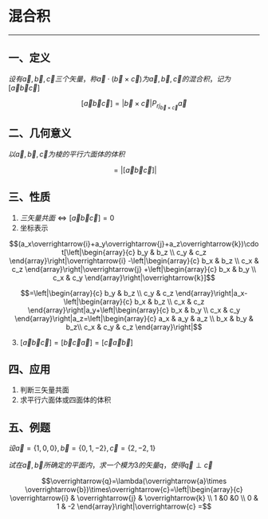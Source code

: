 # 混合积

---

## 一、定义

$设有\overrightarrow{a},\overrightarrow{b},\overrightarrow{c}三个矢量，称\overrightarrow{a}\cdot(\overrightarrow{b}\times \overrightarrow{c})为\overrightarrow{a},\overrightarrow{b},\overrightarrow{c}的混合积，记为[\overrightarrow{a}\overrightarrow{b}\overrightarrow{c}]$

$$[\overrightarrow{a}\overrightarrow{b}\overrightarrow{c}]=|\overrightarrow{b}\times\overrightarrow{c}|P_{rj_{\overrightarrow{b}\times\overrightarrow{c}}}\overrightarrow{a}$$

## 二、几何意义

$以\overrightarrow{a},\overrightarrow{b},\overrightarrow{c}为棱的平行六面体的体积$

$$=|[\overrightarrow{a}\overrightarrow{b}\overrightarrow{c}]|$$

## 三、性质

1. $三矢量共面\Leftrightarrow[\overrightarrow{a}\overrightarrow{b}\overrightarrow{c}]=0$
2. 坐标表示


$$(a_x\overrightarrow{i}+a_y\overrightarrow{j}+a_z\overrightarrow{k})\cdot[\left|\begin{array}{c}
    b_y & b_z \\
    c_y & c_z
\end{array}\right|\overrightarrow{i}
-\left|\begin{array}{c}
    b_x & b_z \\
    c_x & c_z
\end{array}\right|\overrightarrow{j}
+\left|\begin{array}{c}
    b_x & b_y \\
    c_x & c_y
\end{array}\right|\overrightarrow{k}]$$

$$=\left|\begin{array}{c}
    b_y & b_z \\
    c_y & c_z
\end{array}\right|a_x-\left|\begin{array}{c}
    b_x & b_z \\
    c_x & c_z
\end{array}\right|a_y+\left|\begin{array}{c}
    b_x & b_y \\
    c_x & c_y
\end{array}\right|a_z=\left|\begin{array}{c}
    a_x & a_y & a_z \\
    b_x & b_y & b_z\\
    c_x & c_y & c_z
\end{array}\right|$$

3. $[\overrightarrow{a}\overrightarrow{b}\overrightarrow{c}]=[\overrightarrow{b}\overrightarrow{c}\overrightarrow{a}]=[\overrightarrow{c}\overrightarrow{a}\overrightarrow{b}]$

## 四、应用

1. 判断三矢量共面
2. 求平行六面体或四面体的体积

## 五、例题

$设\overrightarrow{a}=\{1,0,0\},\overrightarrow{b}=\{0,1,-2\},\overrightarrow{c}=\{2,-2,1\}$

$试在\overrightarrow{a},\overrightarrow{b}所确定的平面内，求一个模为3的矢量q，使得\overrightarrow{q}\perp\overrightarrow{c}$

$$\overrightarrow{q}=\lambda(\overrightarrow{a}\times \overrightarrow{b})\times\overrightarrow{c}=\left|\begin{array}{c}
    \overrightarrow{i} & \overrightarrow{j} & \overrightarrow{k} \\
    1 &0 &0 \\
    0 & 1 & -2
\end{array}\right|\overrightarrow{c}
=$$